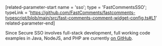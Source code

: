 [related-parameter-start name = 'sso'; type = 'FastCommentsSSO'; typeLink = 'https://github.com/FastComments/fastcomments-typescript/blob/main/src/fast-comments-comment-widget-config.ts#L1' related-parameter-end]

Since Secure SSO involves full-stack development, full working code examples in Java, NodeJS, and PHP are currently <a href="https://github.com/FastComments/fastcomments-code-examples/tree/master/sso" target="_blank">on GitHub</a>.


